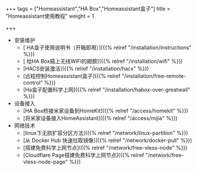 +++
tags = ["Homeassistant","HA Box","Homeassistant盒子"]
title = "Homeassistant使用教程"
weight = 1

+++



- 安装维护
  - [ HA盒子使用说明书（开箱即用）]({{% relref "/installation/instructions" %}})
  - [ 给HA Box插上无线WIFI的翅膀]({{% relref "/installation/wifi" %}})
  - [HACS安装激活]({{% relref "/installation/hacs" %}})
  - [远程控制Homeassistant盒子]({{% relref "/installation/free-remote-control" %}})
  - [Ha盒子配置科学上网]({{% relref "/installation/habox-over-greatwall" %}})
- 设备接入
  - [HA Box桥接米家设备到HomeKit]({{% relref "/access/homekit" %}})
  - [将米家设备接入HomeAssistant]({{% relref "/access/mijia" %}})
- 网络技术
  - [linux下无损扩容分区方法]({{% relref "/network/linux-partition" %}})
  - [从 Docker Hub 快速拉取镜像]({{% relref "/network/docker-pull" %}})
  - [搭建免费科学上网节点]({{% relref "/network/free-vless-node" %}})
  - [Cloudflare Page搭建免费科学上网节点]({{% relref "/network/free-vless-node-page" %}})

